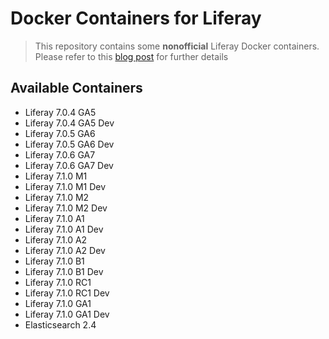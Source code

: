 # Docker Containers for Liferay
> This repository contains some **nonofficial** Liferay Docker containers. Please refer to this [blog post](https://web.liferay.com/it/web/glassofwhiskey/blog/-/blogs/liferay-and-docker-dockerised-liferay-workspace) for further details

## Available Containers
- Liferay 7.0.4 GA5
- Liferay 7.0.4 GA5 Dev
- Liferay 7.0.5 GA6
- Liferay 7.0.5 GA6 Dev
- Liferay 7.0.6 GA7
- Liferay 7.0.6 GA7 Dev
- Liferay 7.1.0 M1
- Liferay 7.1.0 M1 Dev
- Liferay 7.1.0 M2
- Liferay 7.1.0 M2 Dev
- Liferay 7.1.0 A1
- Liferay 7.1.0 A1 Dev
- Liferay 7.1.0 A2
- Liferay 7.1.0 A2 Dev
- Liferay 7.1.0 B1
- Liferay 7.1.0 B1 Dev
- Liferay 7.1.0 RC1
- Liferay 7.1.0 RC1 Dev
- Liferay 7.1.0 GA1
- Liferay 7.1.0 GA1 Dev
- Elasticsearch 2.4